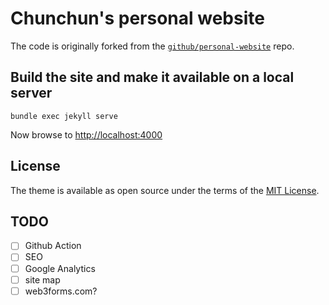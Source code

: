 # Chunchun's personal website

The code is originally forked from the [`github/personal-website`](https://github.com/github/personal-website) repo.

## Build the site and make it available on a local server

```
bundle exec jekyll serve
```

Now browse to [http://localhost:4000](http://localhost:4000)

## License

The theme is available as open source under the terms of the [MIT License](https://opensource.org/licenses/MIT).

## TODO

- [ ] Github Action
- [ ] SEO
- [ ] Google Analytics
- [ ] site map
- [ ] web3forms.com?
